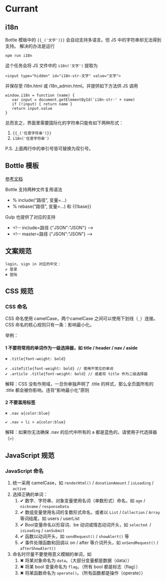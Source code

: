 # Currant

## i18n

Bottle 模板中的 `{{_('文字')}}` 会自动支持多语言。但 JS 中的字符串却无法得到支持。
解决的办法是运行 

```
npm run i18n
```

这个任务会将 JS 文件中的 `i18n('文字')` 提取为 

```
<input type="hidden" id="i18n-str-文字" value="文字">
```

并保存至 i18n.html 或 i18n_admin.html。并提供如下方法供 JS 调用

```
window.i18n = function (name) {
   var input = document.getElementById('i18n-str-' + name)
   if (!input) { return name }
   return input.value
}
``` 

总而言之，界面里需要国际化的字符串只能有如下两种形式：

1. `{{_('任意字符串')}}`
2. `i18n('任意字符串')`

P.S. 上面两行中的单引号皆可替换为双引号。



## Bottle 模板

[参考文档](https://docs.google.com/a/bbtechgroup.com/document/d/1T99uqrI7_rqBi0vYYAbPTed-f9qMT9PopjEQKEt4gAY/edit)

Bottle 支持两种文件复用语法

* % include(“路径”, 变量=...)
* % rebase(“路径”, 变量=...) 和 {{!base}}

Gulp 也提供了对应的支持

* <\!-- include=路径 {"JSON":"JSON"} -->
* <\!-- master=路径 {"JSON":"JSON"} -->

## 文案规范

```
login, sign in 对应的中文：
✔︎︎ 登录
✖︎ 登陆
```

## CSS 规范

### CSS 命名

CSS 命名使用 camelCase，两个camelCase 之间可以使用下划线（`_`）连接。
CSS 命名的核心规则只有一条：影响最小化。

举例：

#### 1 不要将常用的单词作为一级选择器，如 title / header / nav / aside

```
✖︎ .title{font-weight: bold}
```


```
✔︎︎ .siteTitle{font-weight: bold} // 使用不常见的单词
✔︎︎ .article .title{font-weight: bold} // 或者将 title 作为二级选择器
```

解释：CSS 没有作用域，一旦你单独声明了 .title 的样式，那么全页面所有的 .title 都会被你影响。违背“影响最小化”原则

#### 2 不要滥用标签

```
✖︎ .nav a{color:blue}
```

```
✔︎︎ .nav > li > a{color:blue}
```

解释：如果你无法确保 .nav 的后代中所有的 a 都是蓝色的，请使用子代选择器（`>`）

## JavaScript 规范

### JavaScript 命名

1. 统一采用 camelCase，如 `renderHtml()` / `donationAmount` / `isLoading` / `active`
2. 选择正确的单词：
	1. ✔︎︎ 数字、字符串、对象变量使用名词（单数形式）命名，如 `age` / `nickname` / `responseData`
	2. ✔︎︎ 数组变量使用名词的复数形式命名，或者以 `List` / `Collection` / `Array` 等词结尾，如 users / userList
	3. ✔︎︎ Bool变量命名以形容词、be 动词或情态动词开头，如 `selected `/ `isLoading` / `canSubmit`
	4. ✔︎︎ 函数以动词开头，如 `sendRequest()` / `showAlert()` 等
	5. ✔︎︎ 事件处理函数和回调以 on / after 等介词开头，如 `onSendRequest()` / `afterShowAlert()`
3. 命名时尽量不要使用意义模糊的单词，如
	1. ✖︎ 将某对象命名为 `data`。（大部分变量都是数据（data））
	2. ✖︎ 将某 bool 变量命名为 `flag`。（所有 bool 都是标志（flag））
	3. ✖︎ 将某函数命名为 `operate()`。（所有函数都是操作（operate））
